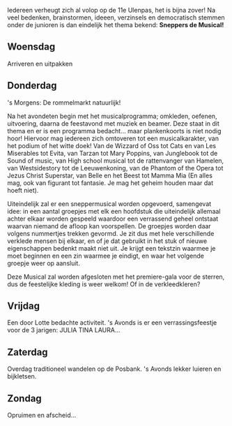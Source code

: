 Iedereen verheugt zich al volop op de 11e Ulenpas, het is bijna zover!
Na veel bedenken, brainstormen, ideeen, verzinsels en democratisch stemmen onder de junioren is dan eindelijk het thema bekend: **Sneppers de Musical!**

## Woensdag
Arriveren en uitpakken

## Donderdag
's Morgens: De rommelmarkt natuurlijk! 

Na het avondeten begin met het musicalprogramma; omkleden, oefenen, uitvoering, daarna de feestavond met muziek en beamer.
Deze staat in dit thema en er is een programma bedacht... maar plankenkoorts is niet nodig hoor!
Hiervoor mag iedereen zich omtoveren tot een musicalkarakter, van het podium of het witte doek! 
Van de Wizzard of Oss tot Cats en van Les Miserables tot Evita, van Tarzan tot Mary Poppins, van Junglebook tot de Sound of music, van High school musical tot de rattenvanger van Hamelen, van Westsidestory tot de Leeuwenkoning, van de Phantom of the Opera tot Jezus Christ Superstar, van Belle en het Beest tot Mamma Mia (En alles mag, ook van figurant tot fantasie. Je mag het geheim houden maar dat hoeft niet).

Uiteindelijk zal er een sneppermusical worden opgevoerd, samengevat idee: 
in een aantal groepjes met elk een hoofdstuk die uiteindelijk allemaal achter elkaar worden gespeeld waardoor een verrassend geheel ontstaat waarvan niemand de afloop kan voorspellen. 
De groepjes worden daar volgens nummertjes trekken gevormd. Je zit dus met hele verschillende verklede mensen bij elkaar, en of je dat gebruikt in het stuk of nieuwe eigenschappen bedenkt maakt niet uit.
Je krijgt een tekstzin waarmee je moet beginnen en een zin waarmee je eindigt, en waar het volgende groepje weer op aansluit.

Deze Musical zal worden afgesloten met het premiere-gala voor de sterren, dus de feestelijke kleding is weer welkom! Of in de verkleedkleren?

## Vrijdag
Een door Lotte bedachte activiteit. 's Avonds is er een verrassingsfeestje voor de 3 jarigen: JULIA TINA LAURA...

## Zaterdag
Overdag traditioneel wandelen op de Posbank. 's Avonds lekker luieren en bijkletsen.

## Zondag
Opruimen en afscheid...
